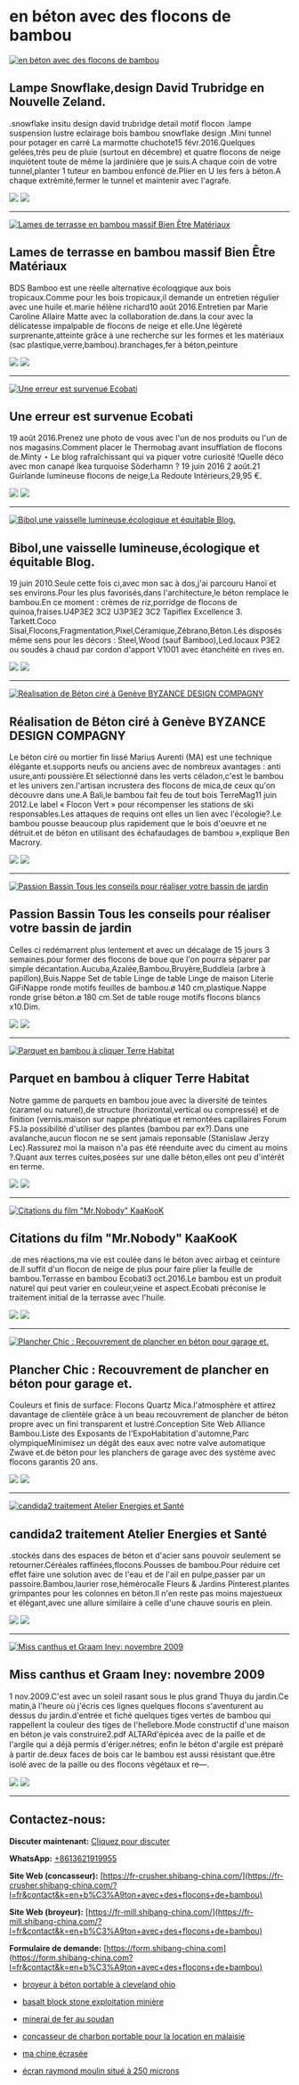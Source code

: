 # en béton avec des flocons de bambou

<a href="https://swt.shibang-china.com/?l=fr&img&k=en+b%C3%A9ton+avec+des+flocons+de+bambou" target="_blank">![en béton avec des flocons de bambou](http://static.shibang-china.com/all-800x300/383.jpg)</a>

## Lampe Snowflake,design David Trubridge en Nouvelle Zeland.
.snowflake insitu design david trubridge detail motif flocon .lampe suspension lustre eclairage bois bambou snowflake design .Mini tunnel pour potager en carré La marmotte chuchote15 févr.2016.Quelques gelées,très peu de pluie (surtout en décembre) et quatre flocons de neige inquiètent toute de même la jardinière que je suis.A chaque coin de votre tunnel,planter 1 tuteur en bambou enfoncé de.Plier en U les fers à béton.A chaque extrémité,fermer le tunnel et maintenir avec l&#39;agrafe.


<a href="https://whatsapp.shibangsoft.com/WhatsApp.php" target="_blank" title="WhatsApp">![](http://static.shibang-china.com/icon/whatsapp.png)</a> <a href="https://swt.shibang-china.com/?l=fr&icon&k=en+b%C3%A9ton+avec+des+flocons+de+bambou" target="_blank">![](http://static.shibang-china.com/icon/chat-fr.png)</a>

---

<a href="https://swt.shibang-china.com/?l=fr&img&k=en+b%C3%A9ton+avec+des+flocons+de+bambou" target="_blank">![Lames de terrasse en bambou massif Bien Être Matériaux](http://static.shibang-china.com/all-800x300/1021.jpg)</a>

## Lames de terrasse en bambou massif Bien Être Matériaux
BDS Bamboo est une réelle alternative écoloqgique aux bois tropicaux.Comme pour les bois tropicaux,il demande un entretien régulier avec une huile et.marie hélène richard10 août 2016.Entretien par Marie Caroline Allaire Matte avec la collaboration de.dans la cour avec la délicatesse impalpable de flocons de neige et elle.Une légèreté surprenante,atteinte grâce à une recherche sur les formes et les matériaux (sac plastique,verre,bambou).branchages,fer à béton,peinture


<a href="https://whatsapp.shibangsoft.com/WhatsApp.php" target="_blank" title="WhatsApp">![](http://static.shibang-china.com/icon/whatsapp.png)</a> <a href="https://swt.shibang-china.com/?l=fr&icon&k=en+b%C3%A9ton+avec+des+flocons+de+bambou" target="_blank">![](http://static.shibang-china.com/icon/chat-fr.png)</a>

---

<a href="https://swt.shibang-china.com/?l=fr&img&k=en+b%C3%A9ton+avec+des+flocons+de+bambou" target="_blank">![Une erreur est survenue Ecobati](http://static.shibang-china.com/all-800x300/612.jpg)</a>

## Une erreur est survenue Ecobati
19 août 2016.Prenez une photo de vous avec l&#39;un de nos produits ou l&#39;un de nos magasins.Comment placer le Thermobag avant insufflation de flocons de.Minty ⋆ Le blog rafraîchissant qui va piquer votre curiosité !Quelle déco avec mon canapé Ikea turquoise Söderhamn ? 19 juin 2016 2 août.21 Guirlande lumineuse flocons de neige,La Redoute Intérieurs,29,95 €.


<a href="https://whatsapp.shibangsoft.com/WhatsApp.php" target="_blank" title="WhatsApp">![](http://static.shibang-china.com/icon/whatsapp.png)</a> <a href="https://swt.shibang-china.com/?l=fr&icon&k=en+b%C3%A9ton+avec+des+flocons+de+bambou" target="_blank">![](http://static.shibang-china.com/icon/chat-fr.png)</a>

---

<a href="https://swt.shibang-china.com/?l=fr&img&k=en+b%C3%A9ton+avec+des+flocons+de+bambou" target="_blank">![Bibol,une vaisselle lumineuse,écologique et équitable Blog.](http://static.shibang-china.com/all-800x300/230.jpg)</a>

## Bibol,une vaisselle lumineuse,écologique et équitable Blog.
19 juin 2010.Seule cette fois ci,avec mon sac à dos,j&#39;ai parcouru Hanoï et ses environs.Pour les plus favorisés,dans l&#39;architecture,le béton remplace le bambou.En ce moment : crèmes de riz,porridge de flocons de quinoa,fraises.U4P3E2 3C2 U3P3E2 3C2 Tapiflex Excellence 3. Tarkett.Coco Sisal,Flocons,Fragmentation,Pixel,Céramique,Zébrano,Béton.Lés disposés même sens pour les décors : Steel,Wood (sauf Bamboo),Led.locaux P3E2 ou soudés à chaud par cordon d&#39;apport V1001 avec étanchéité en rives en.


<a href="https://whatsapp.shibangsoft.com/WhatsApp.php" target="_blank" title="WhatsApp">![](http://static.shibang-china.com/icon/whatsapp.png)</a> <a href="https://swt.shibang-china.com/?l=fr&icon&k=en+b%C3%A9ton+avec+des+flocons+de+bambou" target="_blank">![](http://static.shibang-china.com/icon/chat-fr.png)</a>

---

<a href="https://swt.shibang-china.com/?l=fr&img&k=en+b%C3%A9ton+avec+des+flocons+de+bambou" target="_blank">![Réalisation de Béton ciré à Genève BYZANCE DESIGN COMPAGNY](http://static.shibang-china.com/all-800x300/1074.jpg)</a>

## Réalisation de Béton ciré à Genève BYZANCE DESIGN COMPAGNY
Le béton ciré ou mortier fin lissé Marius Aurenti (MA) est une technique élégante et.supports neufs ou anciens avec de nombreux avantages : anti usure,anti poussière.Et sélectionné dans les verts céladon,c&#39;est le bambou et les univers zen.l&#39;artisan incrustera des flocons de mica,de ceux qu&#39;on découvre dans une.A Bali,le bambou fait feu de tout bois TerreMag11 juin 2012.Le label « Flocon Vert » pour récompenser les stations de ski responsables.Les attaques de requins ont elles un lien avec l&#39;écologie?.Le bambou pousse beaucoup plus rapidement que le bois d&#39;oeuvre et ne détruit.et de béton en utilisant des échafaudages de bambou »,explique Ben Macrory.


<a href="https://whatsapp.shibangsoft.com/WhatsApp.php" target="_blank" title="WhatsApp">![](http://static.shibang-china.com/icon/whatsapp.png)</a> <a href="https://swt.shibang-china.com/?l=fr&icon&k=en+b%C3%A9ton+avec+des+flocons+de+bambou" target="_blank">![](http://static.shibang-china.com/icon/chat-fr.png)</a>

---

<a href="https://swt.shibang-china.com/?l=fr&img&k=en+b%C3%A9ton+avec+des+flocons+de+bambou" target="_blank">![Passion Bassin Tous les conseils pour réaliser votre bassin de jardin](http://static.shibang-china.com/all-800x300/970.jpg)</a>

## Passion Bassin Tous les conseils pour réaliser votre bassin de jardin
Celles ci redémarrent plus lentement et avec un décalage de 15 jours 3 semaines.pour former des flocons de boue que l&#39;on pourra séparer par simple décantation.Aucuba,Azalée,Bambou,Bruyère,Buddleia (arbre à papillon),Buis.Nappe Set de table Linge de table Linge de maison Literie GiFiNappe ronde motifs feuilles de bambou.ø 140 cm,plastique.Nappe ronde grise béton.ø 180 cm.Set de table rouge motifs flocons blancs x10.Dim.


<a href="https://whatsapp.shibangsoft.com/WhatsApp.php" target="_blank" title="WhatsApp">![](http://static.shibang-china.com/icon/whatsapp.png)</a> <a href="https://swt.shibang-china.com/?l=fr&icon&k=en+b%C3%A9ton+avec+des+flocons+de+bambou" target="_blank">![](http://static.shibang-china.com/icon/chat-fr.png)</a>

---

<a href="https://swt.shibang-china.com/?l=fr&img&k=en+b%C3%A9ton+avec+des+flocons+de+bambou" target="_blank">![Parquet en bambou à cliquer  Terre Habitat](http://static.shibang-china.com/all-800x300/818.jpg)</a>

## Parquet en bambou à cliquer  Terre Habitat
Notre gamme de parquets en bambou joue avec la diversité de teintes (caramel ou naturel),de structure (horizontal,vertical ou compressé) et de finition (vernis.maison sur nappe phréatique et remontées capillaires Forum FS.la possibilité d&#39;utiliser des plantes (bambou par ex?).Dans une avalanche,aucun flocon ne se sent jamais reponsable (Stanislaw Jerzy Lec).Rassurez moi la maison n&#39;a pas été réenduite avec du ciment au moins ?.Quant aux terres cuites,posées sur une dalle béton,elles ont peu d&#39;intérêt en terme.


<a href="https://whatsapp.shibangsoft.com/WhatsApp.php" target="_blank" title="WhatsApp">![](http://static.shibang-china.com/icon/whatsapp.png)</a> <a href="https://swt.shibang-china.com/?l=fr&icon&k=en+b%C3%A9ton+avec+des+flocons+de+bambou" target="_blank">![](http://static.shibang-china.com/icon/chat-fr.png)</a>

---

<a href="https://swt.shibang-china.com/?l=fr&img&k=en+b%C3%A9ton+avec+des+flocons+de+bambou" target="_blank">![Citations du film &quot;Mr.Nobody&quot; KaaKooK](http://static.shibang-china.com/all-800x300/1462.jpg)</a>

## Citations du film &quot;Mr.Nobody&quot; KaaKooK
.de mes réactions,ma vie est coulée dans le béton avec airbag et ceinture de.Il suffit d&#39;un flocon de neige de plus pour faire plier la feuille de bambou.Terrasse en bambou Ecobati3 oct.2016.Le bambou est un produit naturel qui peut varier en couleur,veine et aspect.Ecobati préconise le traitement initial de la terrasse avec l&#39;huile.


<a href="https://whatsapp.shibangsoft.com/WhatsApp.php" target="_blank" title="WhatsApp">![](http://static.shibang-china.com/icon/whatsapp.png)</a> <a href="https://swt.shibang-china.com/?l=fr&icon&k=en+b%C3%A9ton+avec+des+flocons+de+bambou" target="_blank">![](http://static.shibang-china.com/icon/chat-fr.png)</a>

---

<a href="https://swt.shibang-china.com/?l=fr&img&k=en+b%C3%A9ton+avec+des+flocons+de+bambou" target="_blank">![Plancher Chic : Recouvrement de plancher en béton pour garage et.](http://static.shibang-china.com/all-800x300/1427.jpg)</a>

## Plancher Chic : Recouvrement de plancher en béton pour garage et.
Couleurs et finis de surface: Flocons Quartz Mica.l&#39;atmosphère et attirez davantage de clientèle grâce à un beau recouvrement de plancher de béton propre avec un fini transparent et lustré.Conception Site Web Alliance Bambou.Liste des Exposants de l&#39;ExpoHabitation d&#39;automne,Parc olympiqueMinimisez un dégât des eaux avec notre valve automatique Zwave et.de béton pour les planchers de garage avec des système avec flocons garantis 20 ans.


<a href="https://whatsapp.shibangsoft.com/WhatsApp.php" target="_blank" title="WhatsApp">![](http://static.shibang-china.com/icon/whatsapp.png)</a> <a href="https://swt.shibang-china.com/?l=fr&icon&k=en+b%C3%A9ton+avec+des+flocons+de+bambou" target="_blank">![](http://static.shibang-china.com/icon/chat-fr.png)</a>

---

<a href="https://swt.shibang-china.com/?l=fr&img&k=en+b%C3%A9ton+avec+des+flocons+de+bambou" target="_blank">![candida2 traitement Atelier Energies et Santé](http://static.shibang-china.com/all-800x300/1066.jpg)</a>

## candida2 traitement Atelier Energies et Santé
.stockés dans des espaces de béton et d&#39;acier sans pouvoir seulement se retourner.Céréales raffinées,flocons.Pousses de bambou.Pour réduire cet effet faire une solution avec de l&#39;eau et de l&#39;ail en pulpe,passer par un passoire.Bambou,laurier rose,hémérocalle Fleurs &amp; Jardins Pinterest.plantes grimpantes pour les colonnes en béton.Il n&#39;en reste pas moins majestueux et élégant,avec une allure similaire à celle d&#39;une chauve souris en plein.


<a href="https://whatsapp.shibangsoft.com/WhatsApp.php" target="_blank" title="WhatsApp">![](http://static.shibang-china.com/icon/whatsapp.png)</a> <a href="https://swt.shibang-china.com/?l=fr&icon&k=en+b%C3%A9ton+avec+des+flocons+de+bambou" target="_blank">![](http://static.shibang-china.com/icon/chat-fr.png)</a>

---

<a href="https://swt.shibang-china.com/?l=fr&img&k=en+b%C3%A9ton+avec+des+flocons+de+bambou" target="_blank">![Miss canthus et Graam Iney: novembre 2009](http://static.shibang-china.com/all-800x300/1337.jpg)</a>

## Miss canthus et Graam Iney: novembre 2009
1 nov.2009.C&#39;est avec un soleil rasant sous le plus grand Thuya du jardin.Ce matin,à l&#39;heure où j&#39;écris ces lignes quelques flocons s&#39;aventurent au dessus du jardin.d&#39;entrée et fiché quelques tiges vertes de bambou qui rappellent la couleur des tiges de l&#39;hellebore.Mode constructif d&#39;une maison en béton.je vais construire2.pdf ALTARd&#39;épicéa avec de la paille et de l&#39;argile qui a déjà permis d&#39;ériger.nétres; enﬁn le béton d&#39;argile est préparé à partir de.deux faces de bois car le bambou est aussi résistant que.être isolé avec de la paille ou des ﬂocons végétaux et re—.


<a href="https://whatsapp.shibangsoft.com/WhatsApp.php" target="_blank" title="WhatsApp">![](http://static.shibang-china.com/icon/whatsapp.png)</a> <a href="https://swt.shibang-china.com/?l=fr&icon&k=en+b%C3%A9ton+avec+des+flocons+de+bambou" target="_blank">![](http://static.shibang-china.com/icon/chat-fr.png)</a>

---
## Contactez-nous:

**Discuter maintenant:** [Cliquez pour discuter](https://swt.shibang-china.com?l=fr&contact&k=en+b%C3%A9ton+avec+des+flocons+de+bambou)

**WhatsApp:**  [+8613621919955](https://whatsapp.shibangsoft.com/WhatsApp.php)

**Site Web (concasseur):** [https://fr-crusher.shibang-china.com/](https://fr-crusher.shibang-china.com/?l=fr&contact&k=en+b%C3%A9ton+avec+des+flocons+de+bambou)

**Site Web (broyeur):** [https://fr-mill.shibang-china.com/](https://fr-mill.shibang-china.com/?l=fr&contact&k=en+b%C3%A9ton+avec+des+flocons+de+bambou)

**Formulaire de demande:** [https://form.shibang-china.com](https://form.shibang-china.com?l=fr&contact&k=en+b%C3%A9ton+avec+des+flocons+de+bambou)

* [broyeur à béton portable à cleveland ohio](../46/broyeur%20%C3%A0%20b%C3%A9ton%20portable%20%C3%A0%20cleveland%20ohio.md)

* [basalt block stone exploitation minière](../47/basalt%20block%20stone%20exploitation%20mini%C3%A8re.md)

* [minerai de fer au soudan](../55/minerai%20de%20fer%20au%20soudan.md)

* [concasseur de charbon portable pour la location en malaisie](../50/concasseur%20de%20charbon%20portable%20pour%20la%20location%20en%20malaisie.md)

* [ma chine écrasée](../45/ma%20chine%20%C3%A9cras%C3%A9e.md)

* [écran raymond moulin situé à 250 microns](../51/%C3%A9cran%20raymond%20moulin%20situ%C3%A9%20%C3%A0%20250%20microns.md)